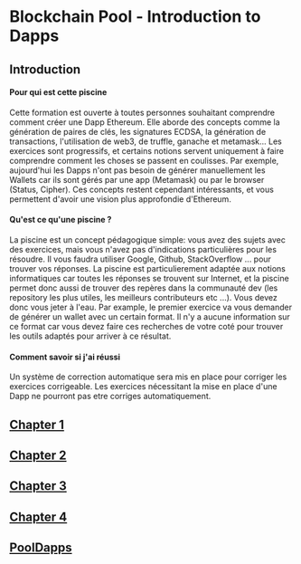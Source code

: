 # Blockchain Pool - Introduction to Dapps

## Introduction

#### Pour qui est cette piscine

Cette formation est ouverte à toutes personnes souhaitant comprendre comment créer une Dapp Ethereum. Elle aborde des concepts comme la génération de paires de clés, les signatures ECDSA, la génération de transactions, l'utilisation de web3, de truffle, ganache et metamask... Les exercices sont progressifs, et certains notions servent uniquement à faire comprendre comment les choses se passent en coulisses. Par exemple, aujourd'hui les Dapps n'ont pas besoin de générer manuellement les Wallets car ils sont gérés par une app (Metamask) ou par le browser (Status, Cipher). Ces concepts restent cependant intéressants, et vous permettent d'avoir une vision plus approfondie d'Ethereum. 

#### Qu'est ce qu'une piscine ?

La piscine est un concept pédagogique simple: vous avez des sujets avec des exercices, mais vous n'avez pas d'indications particulières pour les résoudre. Il vous faudra utiliser Google, Github, StackOverflow ... pour trouver vos réponses. La piscine est particulierement adaptée aux notions informatiques car toutes les réponses se trouvent sur Internet, et la piscine permet donc aussi de trouver des repères dans la communauté dev (les repository les plus utiles, les meilleurs contributeurs etc ...). Vous devez donc vous jeter à l'eau. Par example, le premier exercice va vous demander de générer un wallet avec un certain format. Il n'y a aucune information sur ce format car vous devez faire ces recherches de votre coté pour trouver les outils adaptés pour arriver à ce résultat.

#### Comment savoir si j'ai réussi

Un système de correction automatique sera mis en place pour corriger les exercices corrigeable. Les exercices nécessitant la mise en place d'une Dapp ne pourront pas etre corriges automatiquement.


## [Chapter 1](./Chap_01/chap_1.md)

## [Chapter 2](./Chap_02/chap_2.md)

## [Chapter 3](./Chap_03/chap_3.md)

## [Chapter 4](./Chap_04/chap_4.md)

## [PoolDapps](./PoolDapps/PoolDapps.md)
